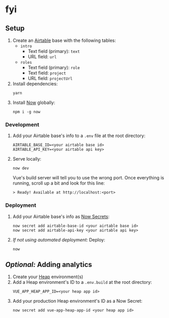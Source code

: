 # fyi

## Setup
1. Create an [Airtable](http://airtable.com) base with the following tables:
    - `intro`
      - Text field (primary): `text`
      - URL field: `url`
    - `roles`
      - Text field (primary): `role`
      - Text field: `project`
      - URL field: `projectUrl`
2. Install dependencies:
    ```
    yarn
    ```
3. Install [Now](https://zeit.co/home) globally:
    ```
    npm i -g now
    ```

### Development
1. Add your Airtable base's info to a `.env` file at the root directory:
    ```
    AIRTABLE_BASE_ID=<your airtable base id>
    AIRTABLE_API_KEY=<your airtable api key>
    ```
2. Serve locally:
    ```
    now dev
    ```
    Vue's build server will tell you to use the wrong port. Once everything is running, scroll up a bit and look for this line:
    ```
    > Ready! Available at http://localhost:<port>
    ```

### Deployment
1. Add your Airtable base's info as [Now Secrets](https://zeit.co/docs/v2/serverless-functions/env-and-secrets/):
    ```
    now secret add airtable-base-id <your airtable base id>
    now secret add airtable-api-key <your airtable api key>
    ```
2. _If not using automated deployment:_ Deploy:
    ```
    now
    ```

## _Optional:_ Adding analytics
1. Create your [Heap](https://heap.io) environment(s)
2. Add a Heap environment's ID to a `.env.build` at the root directory:
    ```
    VUE_APP_HEAP_APP_ID=<your heap app id>
    ```
3. Add your production Heap environment's ID as a Now Secret:
    ```
    now secret add vue-app-heap-app-id <your heap app id>
    ```

